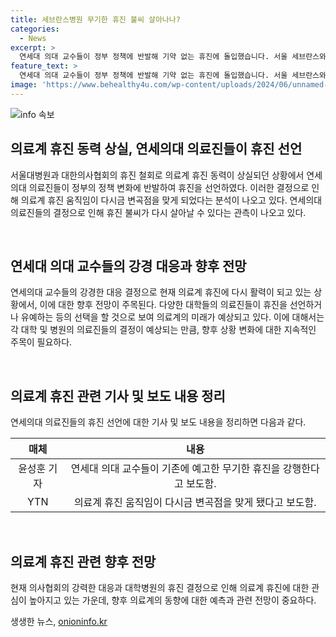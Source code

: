 ```yaml
---
title: 세브란스병원 무기한 휴진 불씨 살아나나?
categories:
  - News
excerpt: >
  연세대 의대 교수들이 정부 정책에 반발해 기약 없는 휴진에 돌입했습니다. 서울 세브란스와 강남·용인 세브란스 병원의 진료가 중단되면서 의료계 휴진 동력이 상실됐던 상황에서, 연세대 의대 교수들의 강경 대응으로 휴진 불씨가 다시 살아날 가능성이 제기됩니다. 의료계의 변곡점을 맞은 상황으로, 의료계와 정부의 대립이 더욱 고조되고 있는 가운데 의료계의 행보에 주목이集います.
feature_text: >
  연세대 의대 교수들이 정부 정책에 반발해 기약 없는 휴진에 돌입했습니다. 서울 세브란스와 강남·용인 세브란스 병원의 진료가 중단되면서 의료계 휴진 동력이 상실됐던 상황에서, 연세대 의대 교수들의 강경 대응으로 휴진 불씨가 다시 살아날 가능성이 제기됩니다. 의료계의 변곡점을 맞은 상황으로, 의료계와 정부의 대립이 더욱 고조되고 있는 가운데 의료계의 행보에 주목이集います.
image: 'https://www.behealthy4u.com/wp-content/uploads/2024/06/unnamed-file.png'
---
```


<p><img src="https://www.behealthy4u.com/wp-content/uploads/2024/06/unnamed-file.png" alt="info 속보" /></p>

<h2 data-ke-size="size26">의료계 휴진 동력 상실, 연세의대 의료진들이 휴진 선언</h2>

<p>서울대병원과 대한의사협회의 휴진 철회로 의료계 휴진 동력이 상실되던 상황에서 연세의대 의료진들이 정부의 정책 변화에 반발하여 휴진을 선언하였다. 이러한 결정으로 인해 의료계 휴진 움직임이 다시금 변곡점을 맞게 되었다는 분석이 나오고 있다. 연세의대 의료진들의 결정으로 인해 휴진 불씨가 다시 살아날 수 있다는 관측이 나오고 있다. </p>

<p data-ke-size="size16">&nbsp;</p>

<h2 data-ke-size="size24">연세대 의대 교수들의 강경 대응과 향후 전망</h2>

<p>연세의대 교수들의 강경한 대응 결정으로 현재 의료계 휴진에 다시 활력이 되고 있는 상황에서, 이에 대한 향후 전망이 주목된다. 다양한 대학들의 의료진들이 휴진을 선언하거나 유예하는 등의 선택을 할 것으로 보여 의료계의 미래가 예상되고 있다. 이에 대해서는 각 대학 및 병원의 의료진들의 결정이 예상되는 만큼, 향후 상황 변화에 대한 지속적인 주목이 필요하다.</p>

<p data-ke-size="size16">&nbsp;</p>

<h2 data-ke-size="size24">의료계 휴진 관련 기사 및 보도 내용 정리</h2>

<p>연세의대 의료진들의 휴진 선언에 대한 기사 및 보도 내용을 정리하면 다음과 같다.</p>

<table>
    <thead>
        <tr>
            <th style="text-align: center;">매체</th>
            <th style="text-align: center;">내용</th>
        </tr>
    </thead>
    <tbody>
        <tr>
            <td style="text-align: center;">윤성훈 기자</td>
            <td style="text-align: center;">연세대 의대 교수들이 기존에 예고한 무기한 휴진을 강행한다고 보도함.</td>
        </tr>
        <tr>
            <td style="text-align: center;">YTN</td>
            <td style="text-align: center;">의료계 휴진 움직임이 다시금 변곡점을 맞게 됐다고 보도함.</td>
        </tr>
    </tbody>
</table>

<p data-ke-size="size16">&nbsp;</p>

<h2 data-ke-size="size24">의료계 휴진 관련 향후 전망</h2>

<p>현재 의사협회의 강력한 대응과 대학병원의 휴진 결정으로 인해 의료계 휴진에 대한 관심이 높아지고 있는 가운데, 향후 의료계의 동향에 대한 예측과 관련 전망이 중요하다. </tbody></p>
생생한 뉴스, <a href="https://onioninfo.kr" rel="dofollow">onioninfo.kr</a>


